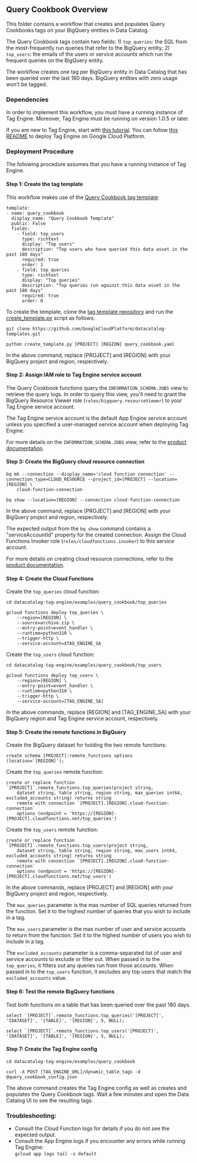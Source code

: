 ## Query Cookbook Overview

This folder contains a workflow that creates and populates Query Cookbooks tags on your BigQuery entities in Data Catalog.  

The Query Cookbook tags contain two fields: 1) `top_queries`: the SQL from the most-frequently run queries that refer to the BigQuery entity; 2) `top_users`: the emails of the users or service accounts which run the frequent queries on the BigQuery entity.  

The workflow creates one tag per BigQuery entity in Data Catalog that has been queried over the last 180 days. BigQuery entities with zero usage won't be tagged. 

### Dependencies

In order to implement this workflow, you must have a running instance of Tag Engine. Moreover, Tag Engine must be running on version 1.0.5 or later. 

If you are new to Tag Engine, start with [this tutorial](https://cloud.google.com/architecture/tag-engine-and-data-catalog). You can follow [this README](https://github.com/GoogleCloudPlatform/datacatalog-tag-engine/blob/main/README.md) to deploy Tag Engine on Google Cloud Platform. 


### Deployment Procedure

The following procedure assumes that you have a running instance of Tag Engine. 


#### Step 1: Create the tag template

This workflow makes use of the [Query Cookbook tag template](https://github.com/GoogleCloudPlatform/datacatalog-templates/blob/master/query_cookbook.yaml):

```
template:
- name: query_cookbook
  display_name: "Query Cookbook Template"
  public: False
  fields:
    - field: top_users
      type: richtext
      display: "Top users"
      description: "Top users who have queried this data asset in the past 180 days"
      required: true
      order: 1
    - field: top_queries
      type: richtext
      display: "Top queries"
      description: "Top queries run against this data asset in the past 180 days"
      required: true
      order: 0
```

To create the template, clone the [tag template repository](https://github.com/GoogleCloudPlatform/datacatalog-templates.git) and run the [create_template.py](https://github.com/GoogleCloudPlatform/datacatalog-templates/blob/master/create_template.py) script as follows:

```
git clone https://github.com/GoogleCloudPlatform/datacatalog-templates.git

python create_template.py [PROJECT] [REGION] query_cookbook.yaml

```

In the above command, replace [PROJECT] and [REGION] with your BigQuery project and region, respectively.  


#### Step 2: Assign IAM role to Tag Engine service account

The Query Cookbook functions query the `INFORMATION_SCHEMA.JOBS` view to retrieve the query logs. In order to query this view, you'll need to grant the BigQuery Resource Viewer role (`roles/bigquery.resourceViewer`) to your Tag Engine service account. 

The Tag Engine service account is the default App Engine service account unless you specified a user-managed service account when deploying Tag Engine. 

For more details on the `INFORMATION_SCHEMA.JOBS` view, refer to the [product documentation](https://cloud.google.com/bigquery/docs/information-schema-jobs). 


#### Step 3: Create the BigQuery cloud resource connection 

```
bq mk --connection --display_name='cloud function connection' --connection_type=CLOUD_RESOURCE --project_id=[PROJECT] --location=[REGION] \
	cloud-function-connection

bq show --location=[REGION] --connection cloud-function-connection
```

In the above command, replace [PROJECT] and [REGION] with your BigQuery project and region, respectively.  

The expected output from the `bq show` command contains a "serviceAccountId" property for the created connection. Assign the Cloud Functions Invoker role (`roles/cloudfunctions.invoker`) to this service account. 

For more details on creating cloud resource connections, refer to the [product documentation](https://cloud.google.com/bigquery/docs/reference/standard-sql/remote-functions#sample_code). 


#### Step 4: Create the Cloud Functions

Create the `top_queries` cloud function: 

```
cd datacatalog-tag-engine/examples/query_cookbook/top_queries

gcloud functions deploy top_queries \
    --region=[REGION] \
	--source=archive.zip \
    --entry-point=event_handler \
    --runtime=python310 \
    --trigger-http \
	--service-account=$TAG_ENGINE_SA 
```

Create the `top_users` cloud function: 

```
cd datacatalog-tag-engine/examples/query_cookbook/top_users

gcloud functions deploy top_users \
    --region=[REGION] \
    --entry-point=event_handler \
    --runtime=python310 \
    --trigger-http \
	--service-account=[TAG_ENGINE_SA] 
```

In the above commands, replace [REGION] and [TAG_ENGINE_SA] with your BigQuery region and 
Tag Engine service account, respectively.  


#### Step 5: Create the remote functions in BigQuery


Create the BigQuery dataset for holding the two remote functions:

```
create schema [PROJECT]:remote_functions options (location='[REGION]');

```

Create the `top_queries` remote function:

```
create or replace function `[PROJECT]`.remote_functions.top_queries(project string, 
	dataset string, table string, region string, max_queries int64, excluded_accounts string) returns string
	remote with connection `[PROJECT].[REGION].cloud-function-connection`
	options (endpoint = 'https://[REGION]-[PROJECT].cloudfunctions.net/top_queries')
```

Create the `top_users` remote function:

```
create or replace function `[PROJECT]`.remote_functions.top_users(project string, 
	dataset string, table string, region string, max_users int64, excluded_accounts string) returns string
	remote with connection `[PROJECT].[REGION].cloud-function-connection`
	options (endpoint = 'https://[REGION]-[PROJECT].cloudfunctions.net/top_users')
```

In the above commands, replace [PROJECT] and [REGION] with your BigQuery project and region, respectively. 


The `max_queries` parameter is the max number of SQL queries returned from the function. 
Set it to the highest number of queries that you wish to include in a tag. 

The `max_users` parameter is the max number of user and service accounts to return from the function. 
Set it to the highest number of users you wish to include in a tag. 

The `excluded_accounts` parameter is a comma-separated list of user and service accounts to exclude or filter out. 
When passed in to the `top_queries`, it filters out any queries run from those accounts. 
When passed in to the `top_users` function, it excludes any top users that match the `excluded_accounts` value. 


#### Step 6: Test the remote BigQuery functions

Test both functions on a table that has been queried over the past 180 days. 

```
select `[PROJECT]`.remote_functions.top_queries('[PROJECT]', '[DATASET]', '[TABLE]', '[REGION]', 5, NULL);
```

```
select `[PROJECT]`.remote_functions.top_users('[PROJECT]', '[DATASET]', '[TABLE]', '[REGION]', 5, NULL);
```

#### Step 7: Create the Tag Engine config

```
cd datacatalog-tag-engine/examples/query_cookbook

curl -X POST [TAG_ENGINE_URL]/dynamic_table_tags -d @query_cookbook_config.json
``` 

The above command creates the Tag Engine config as well as creates and populates the Query Cookbook tags. 
Wait a few minutes and open the Data Catalog UI to see the resulting tags. 


### Troubleshooting:

* Consult the Cloud Function logs for details if you do not see the expected output.<br> 
* Consult the App Engine logs if you encounter any errors while running Tag Engine:<br>
`gcloud app logs tail -s default`


